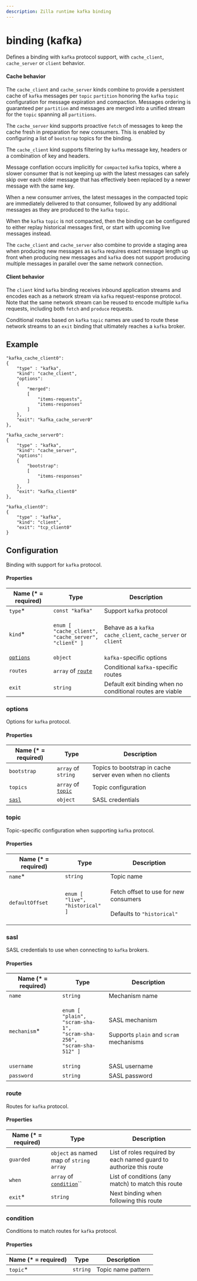 ```yaml
---
description: Zilla runtime kafka binding
---
```


# binding (kafka)

Defines a binding with `kafka` protocol support, with `cache_client`, `cache_server` or `client` behavior.

#### Cache behavior

The `cache_client` and `cache_server` kinds combine to provide a persistent cache of `kafka` messages per `topic` `partition` honoring the `kafka` `topic` configuration for message expiration and compaction. Messages ordering is guaranteed per `partition` and messages are merged into a unified stream for the `topic` spanning all `partitions`.

The `cache_server` kind supports proactive `fetch` of messages to keep the cache fresh in preparation for new consumers. This is enabled by configuring a list of `bootstrap` topics for the binding.

The `cache_client` kind supports filtering by `kafka` message key, headers or a combination of key and headers.

Message conflation occurs implicitly for `compacted` `kafka` topics, where a slower consumer that is not keeping up with the latest messages can safely skip over each older message that has effectively been replaced by a newer message with the same key.

When a new consumer arrives, the latest messages in the compacted topic are immediately delivered to that consumer, followed by any additional messages as they are produced to the `kafka` `topic`.

When the `kafka` `topic` is not compacted, then the binding can be configured to either replay historical messages first, or start with upcoming live messages instead.

The `cache_client` and `cache_server` also combine to provide a staging area when producing new messages as `kafka` requires exact message length up front when producing new messages and `kafka` does not support producing multiple messages in parallel over the same network connection.

#### Client behavior

The `client` kind `kafka` binding receives inbound application streams and encodes each as a network stream via `kafka` request-response protocol. Note that the same network stream can be reused to encode multiple `kafka` requests, including both `fetch` and `produce` requests.

Conditional routes based on `kafka` `topic` names are used to route these network streams to an `exit` binding that ultimately reaches a `kafka` broker.

## Example

```
"kafka_cache_client0":
{
    "type" : "kafka",
    "kind": "cache_client",
    "options":
    {
        "merged":
        [
            "items-requests",
            "items-responses"
        ]
    },
    "exit": "kafka_cache_server0"
},

"kafka_cache_server0":
{
    "type" : "kafka",
    "kind": "cache_server",
    "options":
    {
        "bootstrap":
        [
            "items-responses"
        ]
    },
    "exit": "kafka_client0"
},

"kafka_client0":
{
    "type" : "kafka",
    "kind": "client",
    "exit": "tcp_client0"
}
```

## Configuration

Binding with support for `kafka` protocol.

#### Properties

| Name (\* = required)                  | Type                                                                                                                        | Description                                                    |
| ------------------------------------- | --------------------------------------------------------------------------------------------------------------------------- | -------------------------------------------------------------- |
| `type`\*                              | `const "kafka"`                                                                                                             | Support `kafka` protocol                                       |
| `kind`\*                              | <p><code>enum [</code><br>  <code>"cache_client",</code><br>  <code>"cache_server",</code><br>  <code>"client" ]</code></p> | Behave as a `kafka` `cache_client`, `cache_server` or `client` |
| [`options`](binding-kafka.md#options) | `object`                                                                                                                    | `kafka`-specific options                                       |
| `routes`                              | `array` of [`route`](binding-kafka.md#route)                                                                                | Conditional `kafka`-specific routes                            |
| `exit`                                | `string`                                                                                                                    | Default exit binding when no conditional routes are viable     |

### options

Options for `kafka` protocol.

#### Properties

| Name (\* = required)            | Type                                         | Description                                              |
| ------------------------------- | -------------------------------------------- | -------------------------------------------------------- |
| `bootstrap`                     | `array` of `string`                          | Topics to bootstrap in cache server even when no clients |
| `topics`                        | `array` of [`topic`](binding-kafka.md#topic) | Topic configuration                                      |
| [`sasl`](binding-kafka.md#sasl) | `object`                                     | SASL credentials                                         |

### topic

Topic-specific configuration when supporting `kafka` protocol.

#### Properties

| Name (\* = required) | Type                                                                                  | Description                                                                               |
| -------------------- | ------------------------------------------------------------------------------------- | ----------------------------------------------------------------------------------------- |
| `name`\*             | `string`                                                                              | Topic name                                                                                |
| `defaultOffset`      | <p><code>enum [</code><br>  <code>"live",</code><br>  <code>"historical" ]</code></p> | <p>Fetch offset to use for new consumers<br><br>Defaults to <code>"historical"</code></p> |

### sasl

SASL credentials to use when connecting to `kafka` brokers.

#### Properties

| Name (\* = required) | Type                                                                                                                                                          | Description                                                                                |
| -------------------- | ------------------------------------------------------------------------------------------------------------------------------------------------------------- | ------------------------------------------------------------------------------------------ |
| `name`               | `string`                                                                                                                                                      | Mechanism name                                                                             |
| `mechanism`\*        | <p><code>enum [</code><br>  <code>"plain",</code><br>  <code>"scram-sha-1",</code><br>  <code>"scram-sha-256",</code><br>  <code>"scram-sha-512" ]</code></p> | <p>SASL mechanism<br><br>Supports <code>plain</code> and <code>scram</code> mechanisms</p> |
| `username`           | `string`                                                                                                                                                      | SASL username                                                                              |
| `password`           | `string`                                                                                                                                                      | SASL password                                                                              |

### route

Routes for `kafka` protocol.

#### Properties

| Name (\* = required) | Type                                                   | Description                                                        |
| -------------------- | ------------------------------------------------------ | ------------------------------------------------------------------ |
| `guarded`            | `object` as named map of `string` `array`              | List of roles required by each named guard to authorize this route |
| `when`               | `array` of [`condition`](binding-kafka.md#condition)`` | List of conditions (any match) to match this route                 |
| `exit`\*             | `string`                                               | Next binding when following this route                             |

### condition

Conditions to match routes for `kafka` protocol.

#### Properties

| Name (\* = required) | Type     | Description        |
| -------------------- | -------- | ------------------ |
| `topic`\*            | `string` | Topic name pattern |
